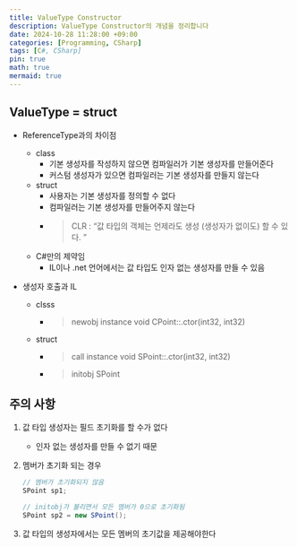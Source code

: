 ```yaml
---
title: ValueType Constructor
description: ValueType Constructor의 개념을 정리합니다
date: 2024-10-28 11:28:00 +09:00
categories: [Programming, CSharp]
tags: [C#, CSharp]
pin: true
math: true
mermaid: true
---
```


## ValueType = struct

- ReferenceType과의 차이점
    - class
        - 기본 생성자를 작성하지 않으면 컴파일러가 기본 생성자를 만들어준다
        - 커스텀 생성자가 있으면 컴파일러는 기본 생성자를 만들지 않는다
    - struct
        - 사용자는 기본 생성자를 정의할 수 없다
        - 컴파일러는 기본 생성자를 만들어주지 않는다
        - > CLR : “값 타입의 객체는 언제라도 생성 (생성자가 없이도) 할 수 있다. ”
    - C#만의 제약임
        - IL이나 .net 언어에서는 값 타입도 인자 없는 생성자를 만들 수 있음

- 생성자 호출과 IL
    - clsss
        - > newobj instance void CPoint::.ctor(int32, int32)
    - struct
        - > call instance void SPoint::.ctor(int32, int32)
        - > initobj SPoint

## 주의 사항

1. 값 타입 생성자는 필드 초기화를 할 수가 없다
    - 인자 없는 생성자를 만들 수 없기 때문
2. 멤버가 초기화 되는 경우
    
    ```csharp
    // 멤버가 초기화되지 않음
    SPoint sp1;
    
    // initobj가 불리면서 모든 멤버가 0으로 초기화됨
    SPoint sp2 = new SPoint();
    ```
    
3. 값 타입의 생성자에서는 모든 멤버의 초기값을 제공해야한다